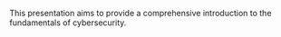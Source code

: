 This presentation aims to provide a comprehensive introduction to the fundamentals of cybersecurity.
